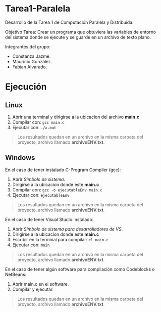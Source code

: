 # Tarea1-Paralela

Desarrollo de la Tarea 1 de Computación Paralela y Distribuida.

Objetivo Tarea: Crear un programa que obtuviera las variables de entorno del sistema donde se ejecute y se guarde en un archivo de texto plano.

Integrantes del grupo:
 - Constanza Jazme.
 - Mauricio González.
 - Fabian Alvarado.

# Ejecución

## Linux

 1. Abrir una terminal y dirigirse a la ubicacion del archivo **main.c**
 2. Compilar con: `gcc main.c`
 3. Ejecutar con: `./a.out`
> Los resultados quedan en un archivo en la misma carpeta del
>                      proyecto,    archivo llamado **archivoENV.txt**.

## Windows

En el caso de tener instalado C-Program Compiler (gcc):
 1. Abrir *Simbolo de sistema*.
 2. Dirigirse a la ubicacion donde este **main.c** 
 3. Compilar con: `gcc -o ejecutableEnv main.c`
 4. Ejecutar con: `ejecutableEnv`
> Los resultados quedan en un archivo en la misma carpeta del
>                      proyecto,    archivo llamado **archivoENV.txt**.

En el caso de tener Visual Studio instalado:
 1. Abrir *Símbolo de sistema para desarrolladores de VS*. 
 2. Dirigirse a la ubicacion donde este **main.c** 
 3. Escribir en la terminal para compilar: `cl main.c`
 4. Ejecutar con: `main`
> Los resultados quedan en un archivo en la misma carpeta del
>                      proyecto,    archivo llamado **archivoENV.txt**.

En el caso de tener algún software para compilación como Codeblocks o NetBeans:
 1. Abrir main.c en el software.
 2. Compilar y ejecutar.
> Los resultados quedan en un archivo en la misma carpeta del
>                      proyecto,    archivo llamado **archivoENV.txt**.
